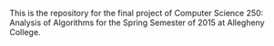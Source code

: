 This is the repository for the final project of Computer Science 250: Analysis of Algorithms for the Spring Semester of 2015 at Allegheny College.